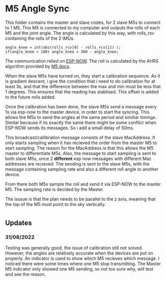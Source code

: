 # M5 Angle Sync

This folder contains the master and slave codes, for 2 slave M5s to connect to 1 M5. This M5 is connected to my computer and outputs the rolls of each M5 and the joint angle. The angle is calculated by this way, with rolls_rsv containing the rolls of the 2 IMUs.

    angle_knee = int(abs(rolls_rcv[0] - rolls_rcv[1]) );
    if(angle_knee > 180) angle_knee = 360 - angle_knee;

The communication relied on [ESP-NOW](https://randomnerdtutorials.com/esp-now-esp32-arduino-ide/). The roll is calculated by the AHRS algorithm provided by [M5 docs](https://docs.m5stack.com/en/api/atom/mpu).

When the slave M5s have turned on, they start a calibration sequence. As it is gradient descent, i give the condition that i need to do calibration for at least 3s, and that the difference between the max and min must be less that 1 degrees. This ensures that the reading has stablised. This offset is added to the future rolls added.

Once the calibration has been done, the slave M5s send a message every 1s via esp-now to the master device, in order to start the syncing. This allows the M5s to send the angles at the same period and similiar timings. Similar because if its exactly the same there might be some conflict when ESP-NOW sends its messages. So i add a small delay of 50ms.

This broadcast/callibration message consists of the slave MacAddress. It only starts sampling when it has recieved the order from the master M5 to start sampling. The reason for the MacAddress is that this allows the M5 master to differentiate M5s. Also, the message to start sampling is sent to both slave M5s, once 2 **different** esp now messages with different Mac addresses are recieved. The sending is sent to the slave M5s, with the message containing sampling rate and also a different roll angle to another device. 

From there both M5s sample the roll and send it via ESP-NOW to the master M5. The sampling rate is decided by the Master. 

The isssue is that the plan needs to be parallel to the z axis, meaning that the top of the M5 must point to the sky vertically.

#
## Updates
### 31/08/2022
Testing was generally good, the issue of calibration still not solved. However, the angles are relatively accurate when the devices are put on properly. An indicator is used to show which M5 recieves which message. I noticed there were some times where one M5 stop transmitting. The Master M5 indicator only showed one M5 sending, so not too sure why, will test and see the reason.
